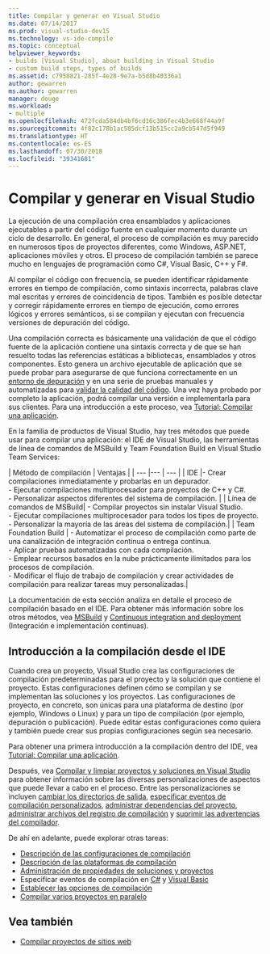 ```yaml
---
title: Compilar y generar en Visual Studio
ms.date: 07/14/2017
ms.prod: visual-studio-dev15
ms.technology: vs-ide-compile
ms.topic: conceptual
helpviewer_keywords:
- builds [Visual Studio], about building in Visual Studio
- custom build steps, types of builds
ms.assetid: c7958821-285f-4e28-9e7a-b5d8b40336a1
author: gewarren
ms.author: gewarren
manager: douge
ms.workload:
- multiple
ms.openlocfilehash: 472fcda584db4bf6cd16c386fec4b3e668f44a9f
ms.sourcegitcommit: 4f82c178b1ac585dcf13b515cc2a9cb547d5f949
ms.translationtype: HT
ms.contentlocale: es-ES
ms.lasthandoff: 07/30/2018
ms.locfileid: "39341681"
---
```

# <a name="compile-and-build-in-visual-studio"></a>Compilar y generar en Visual Studio

La ejecución de una compilación crea ensamblados y aplicaciones ejecutables a partir del código fuente en cualquier momento durante un ciclo de desarrollo. En general, el proceso de compilación es muy parecido en numerosos tipos de proyectos diferentes, como Windows, ASP.NET, aplicaciones móviles y otros. El proceso de compilación también se parece mucho en lenguajes de programación como C#, Visual Basic, C++ y F#.

Al compilar el código con frecuencia, se pueden identificar rápidamente errores en tiempo de compilación, como sintaxis incorrecta, palabras clave mal escritas y errores de coincidencia de tipos. También es posible detectar y corregir rápidamente errores en tiempo de ejecución, como errores lógicos y errores semánticos, si se compilan y ejecutan con frecuencia versiones de depuración del código.

Una compilación correcta es básicamente una validación de que el código fuente de la aplicación contiene una sintaxis correcta y de que se han resuelto todas las referencias estáticas a bibliotecas, ensamblados y otros componentes. Esto genera un archivo ejecutable de aplicación que se puede probar para asegurarse de que funciona correctamente en un [entorno de depuración](../debugger/index.md) y en una serie de pruebas manuales y automatizadas para [validar la calidad del código](../test/improve-code-quality.md). Una vez haya probado por completo la aplicación, podrá compilar una versión e implementarla para sus clientes. Para una introducción a este proceso, vea [Tutorial: Compilar una aplicación](../ide/walkthrough-building-an-application.md).

En la familia de productos de Visual Studio, hay tres métodos que puede usar para compilar una aplicación: el IDE de Visual Studio, las herramientas de línea de comandos de MSBuild y Team Foundation Build en Visual Studio Team Services:

| Método de compilación | Ventajas |
| --- |--- | --- |
| IDE |- Crear compilaciones inmediatamente y probarlas en un depurador.<br />- Ejecutar compilaciones multiprocesador para proyectos de C++ y C#.<br />- Personalizar aspectos diferentes del sistema de compilación. |
| Línea de comandos de MSBuild| - Compilar proyectos sin instalar Visual Studio.<br />- Ejecutar compilaciones multiprocesador para todos los tipos de proyecto.<br />- Personalizar la mayoría de las áreas del sistema de compilación.|
| Team Foundation Build | - Automatizar el proceso de compilación como parte de una canalización de integración continua o entrega continua.<br />- Aplicar pruebas automatizadas con cada compilación.<br />- Emplear recursos basados en la nube prácticamente ilimitados para los procesos de compilación.<br />- Modificar el flujo de trabajo de compilación y crear actividades de compilación para realizar tareas muy personalizadas.|

La documentación de esta sección analiza en detalle el proceso de compilación basado en el IDE. Para obtener más información sobre los otros métodos, vea [MSBuild](../msbuild/msbuild.md) y [Continuous integration and deployment](/vsts/pipelines/index?view=vsts) (Integración e implementación continuas).

## <a name="overview-of-building-from-the-ide"></a>Introducción a la compilación desde el IDE

Cuando crea un proyecto, Visual Studio crea las configuraciones de compilación predeterminadas para el proyecto y la solución que contiene el proyecto.  Estas configuraciones definen cómo se compilan y se implementan las soluciones y los proyectos. Las configuraciones de proyecto, en concreto, son únicas para una plataforma de destino (por ejemplo, Windows o Linux) y para un tipo de compilación (por ejemplo, depuración o publicación). Puede editar estas configuraciones como quiera y también puede crear sus propias configuraciones según sea necesario.

Para obtener una primera introducción a la compilación dentro del IDE, vea [Tutorial: Compilar una aplicación](walkthrough-building-an-application.md).

Después, vea [Compilar y limpiar proyectos y soluciones en Visual Studio](building-and-cleaning-projects-and-solutions-in-visual-studio.md) para obtener información sobre las diversas personalizaciones de aspectos que puede llevar a cabo en el proceso. Entre las personalizaciones se incluyen [cambiar los directorios de salida](how-to-change-the-build-output-directory.md), [especificar eventos de compilación personalizados](specifying-custom-build-events-in-visual-studio.md), [administrar dependencias del proyecto](how-to-create-and-remove-project-dependencies.md), [administrar archivos del registro de compilación](how-to-view-save-and-configure-build-log-files.md) y [suprimir las advertencias del compilador](how-to-suppress-compiler-warnings.md).

De ahí en adelante, puede explorar otras tareas:
- [Descripción de las configuraciones de compilación](understanding-build-configurations.md)
- [Descripción de las plataformas de compilación](understanding-build-platforms.md)
- [Administración de propiedades de soluciones y proyectos](managing-project-and-solution-properties.md)
- Especificar eventos de compilación en [C#](how-to-specify-build-events-csharp.md) y [Visual Basic](how-to-specify-build-events-visual-basic.md)
- [Establecer las opciones de compilación](reference/options-dialog-box-projects-and-solutions-build-and-run.md)
- [Compilar varios proyectos en paralelo](../msbuild/building-multiple-projects-in-parallel-with-msbuild.md)

## <a name="see-also"></a>Vea también

- [Compilar proyectos de sitios web](http://msdn.microsoft.com/Library/a9cbb88c-8fff-4c67-848b-98fbfd823193)
